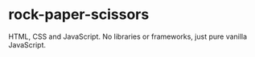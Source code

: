 # rock-paper-scissors
HTML, CSS and JavaScript. No libraries or frameworks, just pure vanilla JavaScript.
# 
